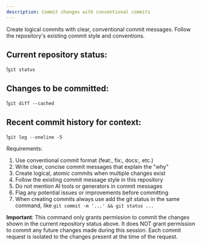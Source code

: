 ```yaml
---
description: Commit changes with conventional commits
---
```


Create logical commits with clear, conventional commit messages. Follow the repository's existing commit style and conventions.

## Current repository status:
!`git status`

## Changes to be committed:
!`git diff --cached`

## Recent commit history for context:
!`git log --oneline -5`

Requirements:
1. Use conventional commit format (feat:, fix:, docs:, etc.)
2. Write clear, concise commit messages that explain the "why"
3. Create logical, atomic commits when multiple changes exist
4. Follow the existing commit message style in this repository
5. Do not mention AI tools or generators in commit messages
6. Flag any potential issues or improvements before committing
7. When creating commits always use add the git status in the same command, like `git commit -m '...' && git status ...`

**Important**: This command only grants permission to commit the changes shown in the current repository status above. It does NOT grant permission to commit any future changes made during this session. Each commit request is isolated to the changes present at the time of the request.
